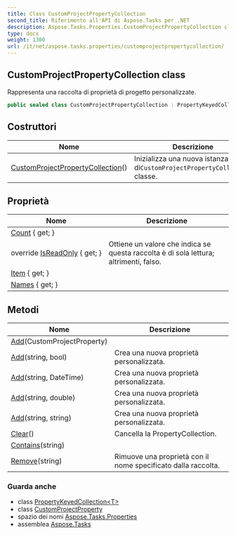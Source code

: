 ```yaml
---
title: Class CustomProjectPropertyCollection
second_title: Riferimento all'API di Aspose.Tasks per .NET
description: Aspose.Tasks.Properties.CustomProjectPropertyCollection classe. Rappresenta una raccolta di proprietà di progetto personalizzate.
type: docs
weight: 1300
url: /it/net/aspose.tasks.properties/customprojectpropertycollection/
---
```

## CustomProjectPropertyCollection class

Rappresenta una raccolta di proprietà di progetto personalizzate.

```csharp
public sealed class CustomProjectPropertyCollection : PropertyKeyedCollection<CustomProjectProperty>
```

## Costruttori

| Nome | Descrizione |
| --- | --- |
| [CustomProjectPropertyCollection](customprojectpropertycollection/)() | Inizializza una nuova istanza di`CustomProjectPropertyCollection` classe. |

## Proprietà

| Nome | Descrizione |
| --- | --- |
| [Count](../../aspose.tasks.properties/propertykeyedcollection-1/count/) { get; } |  |
| override [IsReadOnly](../../aspose.tasks.properties/customprojectpropertycollection/isreadonly/) { get; } | Ottiene un valore che indica se questa raccolta è di sola lettura; altrimenti, falso. |
| [Item](../../aspose.tasks.properties/propertykeyedcollection-1/item/) { get; } |  |
| [Names](../../aspose.tasks.properties/propertykeyedcollection-1/names/) { get; } |  |

## Metodi

| Nome | Descrizione |
| --- | --- |
| [Add](../../aspose.tasks.properties/propertykeyedcollection-1/add/)(CustomProjectProperty) |  |
| [Add](../../aspose.tasks.properties/customprojectpropertycollection/add/#add)(string, bool) | Crea una nuova proprietà personalizzata. |
| [Add](../../aspose.tasks.properties/customprojectpropertycollection/add/#add_2)(string, DateTime) | Crea una nuova proprietà personalizzata. |
| [Add](../../aspose.tasks.properties/customprojectpropertycollection/add/#add_1)(string, double) | Crea una nuova proprietà personalizzata. |
| [Add](../../aspose.tasks.properties/customprojectpropertycollection/add/#add_3)(string, string) | Crea una nuova proprietà personalizzata. |
| [Clear](../../aspose.tasks.properties/customprojectpropertycollection/clear/)() | Cancella la PropertyCollection. |
| [Contains](../../aspose.tasks.properties/propertykeyedcollection-1/contains/)(string) |  |
| [Remove](../../aspose.tasks.properties/customprojectpropertycollection/remove/)(string) | Rimuove una proprietà con il nome specificato dalla raccolta. |

### Guarda anche

* class [PropertyKeyedCollection&lt;T&gt;](../propertykeyedcollection-1/)
* class [CustomProjectProperty](../customprojectproperty/)
* spazio dei nomi [Aspose.Tasks.Properties](../../aspose.tasks.properties/)
* assemblea [Aspose.Tasks](../../)


